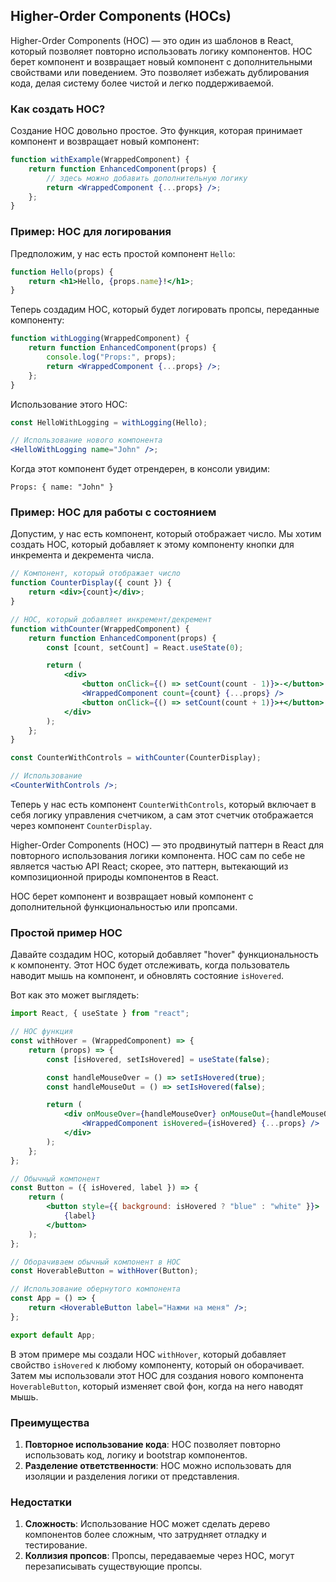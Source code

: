 ## Higher-Order Components (HOCs)

Higher-Order Components (HOC) — это один из шаблонов в React, который позволяет повторно использовать логику компонентов. HOC берет компонент и возвращает новый компонент с дополнительными свойствами или поведением. Это позволяет избежать дублирования кода, делая систему более чистой и легко поддерживаемой.

### Как создать HOC?

Создание HOC довольно простое. Это функция, которая принимает компонент и возвращает новый компонент:

```jsx
function withExample(WrappedComponent) {
    return function EnhancedComponent(props) {
        // здесь можно добавить дополнительную логику
        return <WrappedComponent {...props} />;
    };
}
```

### Пример: HOC для логирования

Предположим, у нас есть простой компонент `Hello`:

```jsx
function Hello(props) {
    return <h1>Hello, {props.name}!</h1>;
}
```

Теперь создадим HOC, который будет логировать пропсы, переданные компоненту:

```jsx
function withLogging(WrappedComponent) {
    return function EnhancedComponent(props) {
        console.log("Props:", props);
        return <WrappedComponent {...props} />;
    };
}
```

Использование этого HOC:

```jsx
const HelloWithLogging = withLogging(Hello);

// Использование нового компонента
<HelloWithLogging name="John" />;
```

Когда этот компонент будет отрендерен, в консоли увидим:

```
Props: { name: "John" }
```

### Пример: HOC для работы с состоянием

Допустим, у нас есть компонент, который отображает число. Мы хотим создать HOC, который добавляет к этому компоненту кнопки для инкремента и декремента числа.

```jsx
// Компонент, который отображает число
function CounterDisplay({ count }) {
    return <div>{count}</div>;
}

// HOC, который добавляет инкремент/декремент
function withCounter(WrappedComponent) {
    return function EnhancedComponent(props) {
        const [count, setCount] = React.useState(0);

        return (
            <div>
                <button onClick={() => setCount(count - 1)}>-</button>
                <WrappedComponent count={count} {...props} />
                <button onClick={() => setCount(count + 1)}>+</button>
            </div>
        );
    };
}

const CounterWithControls = withCounter(CounterDisplay);

// Использование
<CounterWithControls />;
```

Теперь у нас есть компонент `CounterWithControls`, который включает в себя логику управления счетчиком, а сам этот счетчик отображается через компонент `CounterDisplay`.

Higher-Order Components (HOC) — это продвинутый паттерн в React для повторного использования логики компонента. HOC сам по себе не является частью API React; скорее, это паттерн, вытекающий из композиционной природы компонентов в React.

HOC берет компонент и возвращает новый компонент с дополнительной функциональностью или пропсами.

### Простой пример HOC

Давайте создадим HOC, который добавляет "hover" функциональность к компоненту. Этот HOC будет отслеживать, когда пользователь наводит мышь на компонент, и обновлять состояние `isHovered`.

Вот как это может выглядеть:

```jsx
import React, { useState } from "react";

// HOC функция
const withHover = (WrappedComponent) => {
    return (props) => {
        const [isHovered, setIsHovered] = useState(false);

        const handleMouseOver = () => setIsHovered(true);
        const handleMouseOut = () => setIsHovered(false);

        return (
            <div onMouseOver={handleMouseOver} onMouseOut={handleMouseOut}>
                <WrappedComponent isHovered={isHovered} {...props} />
            </div>
        );
    };
};

// Обычный компонент
const Button = ({ isHovered, label }) => {
    return (
        <button style={{ background: isHovered ? "blue" : "white" }}>
            {label}
        </button>
    );
};

// Оборачиваем обычный компонент в HOC
const HoverableButton = withHover(Button);

// Использование обернутого компонента
const App = () => {
    return <HoverableButton label="Нажми на меня" />;
};

export default App;
```

В этом примере мы создали HOC `withHover`, который добавляет свойство `isHovered` к любому компоненту, который он оборачивает. Затем мы использовали этот HOC для создания нового компонента `HoverableButton`, который изменяет свой фон, когда на него наводят мышь.

### Преимущества

1. **Повторное использование кода**: HOC позволяет повторно использовать код, логику и bootstrap компонентов.
2. **Разделение ответственности**: HOC можно использовать для изоляции и разделения логики от представления.

### Недостатки

1. **Сложность**: Использование HOC может сделать дерево компонентов более сложным, что затрудняет отладку и тестирование.
2. **Коллизия пропсов**: Пропсы, передаваемые через HOC, могут перезаписывать существующие пропсы.
